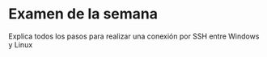 # Examen de la semana

Explica todos los pasos para realizar una conexión por SSH entre Windows y Linux
